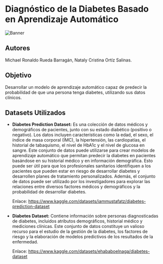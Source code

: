 # **Diagnóstico de la Diabetes Basado en Aprendizaje Automático**
![Banner](https://i.ibb.co/WfrZ1Rr/Untitled.jpg)

## Autores
Michael Ronaldo Rueda Barragán, Nataly Cristina Ortíz Salinas.

## Objetivo
Desarrollar un modelo de aprendizaje automático capaz de predecir la probabilidad de que una persona tenga diabetes, utilizando sus datos clínicos.

## Datasets Utilizados
- **Diabetes Prediction Dataset:** Es una colección de datos médicos y demográficos de pacientes, junto con su estado diabético (positivo o negativo). Los datos incluyen características como la edad, el sexo, el índice de masa corporal (IMC), la hipertensión, las cardiopatías, el historial de tabaquismo, el nivel de HbA1c y el nivel de glucosa en sangre. Este conjunto de datos puede utilizarse para crear modelos de aprendizaje automático que permitan predecir la diabetes en pacientes basándose en su historial médico y en información demográfica. Esto puede ser útil para que los profesionales sanitarios identifiquen a los pacientes que pueden estar en riesgo de desarrollar diabetes y desarrollen planes de tratamiento personalizados. Además, el conjunto de datos puede ser utilizado por los investigadores para explorar las relaciones entre diversos factores médicos y demográficos y la probabilidad de desarrollar diabetes.

  Enlace: https://www.kaggle.com/datasets/iammustafatz/diabetes-prediction-dataset

- **Diabetes Dataset:** Contiene información sobre personas diagnosticadas de diabetes, incluidos atributos demográficos, historial médico y mediciones clínicas. Este conjunto de datos constituye un valioso recurso para el estudio de la gestión de la diabetes, los factores de riesgo y la elaboración de modelos predictivos de los resultados de la enfermedad.

  Enlace: https://www.kaggle.com/datasets/ehababoelnaga/diabetes-dataset

